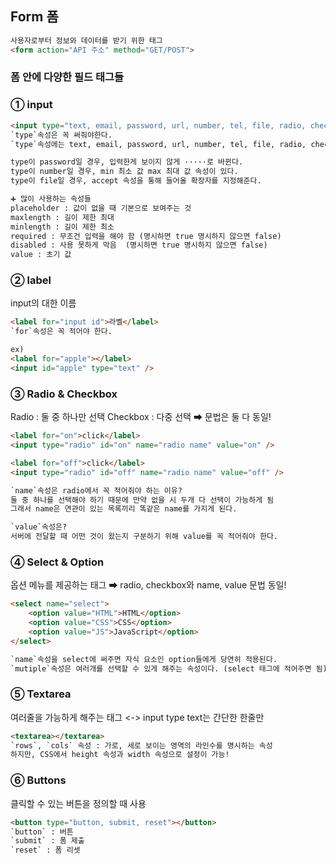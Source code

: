 ## Form 폼

```HTML
사용자로부터 정보와 데이터를 받기 위한 태그
<form action="API 주소" method="GET/POST">
```

### 폼 안에 다양한 필드 태그들
### ① input
```HTML
<input type="text, email, password, url, number, tel, file, radio, checkbox">
`type`속성은 꼭 써줘야한다.
`type`속성에는 text, email, password, url, number, tel, file, radio, checkbox 등 다양한 type이 있다.

type이 password일 경우, 입력한게 보이지 않게 ·····로 바뀐다.
type이 number일 경우, min 최소 값 max 최대 값 속성이 있다.
type이 file일 경우, accept 속성을 통해 들어올 확장자를 지정해준다.

➕ 많이 사용하는 속성들
placeholder : 값이 없을 때 기본으로 보여주는 것
maxlength : 길이 제한 최대
minlength : 길이 제한 최소
required : 무조건 입력을 해야 함 (명시하면 true 명시하지 않으면 false)
disabled : 사용 못하게 막음  (명시하면 true 명시하지 않으면 false)
value : 초기 값
```

### ② label
input의 대한 이름 
```HTML
<label for="input id">라벨</label>
`for`속성은 꼭 적어야 한다.

ex)
<label for="apple"></label>
<input id="apple" type="text" />
```

### ③ Radio & Checkbox
Radio : 둘 중 하나만 선택
Checkbox : 다중 선택
➡ 문법은 둘 다 동일!

```HTML
<label for="on">click</label>
<input type="radio" id="on" name="radio name" value="on" />

<label for="off">click</label>
<input type="radio" id="off" name="radio name" value="off" />

`name`속성은 radio에서 꼭 적어줘야 하는 이유?
둘 중 하나를 선택해야 하기 때문에 만약 없을 시 두개 다 선택이 가능하게 됨
그래서 name은 연관이 있는 목록끼리 똑같은 name를 가지게 된다.

`value`속성은?
서버에 전달할 때 어떤 것이 왔는지 구분하기 위해 value를 꼭 적어줘야 한다.
```

### ④ Select & Option
옵션 메뉴를 제공하는 태그
➡ radio, checkbox와 name, value 문법 동일!
```HTML
<select name="select">
    <option value="HTML">HTML</option>
    <option value="CSS">CSS</option>
    <option value="JS">JavaScript</option>
</select>

`name`속성을 select에 써주면 자식 요소인 option들에게 당연히 적용된다.
`mutiple`속성은 여러개를 선택할 수 있게 해주는 속성이다. (select 태그에 적어주면 됨)
```

### ⑤ Textarea
여러줄을 가능하게 해주는 태그 <-> input type text는 간단한 한줄만
```HTML
<textarea></textarea>
`rows`, `cols` 속성 : 가로, 세로 보이는 영역의 라인수를 명시하는 속성
하지만, CSS에서 height 속성과 width 속성으로 설정이 가능!
```

### ⑥ Buttons
클릭할 수 있는 버튼을 정의할 때 사용
```HTML
<button type="button, submit, reset"></button>
`button` : 버튼
`submit` : 폼 제출
`reset` : 폼 리셋
```
